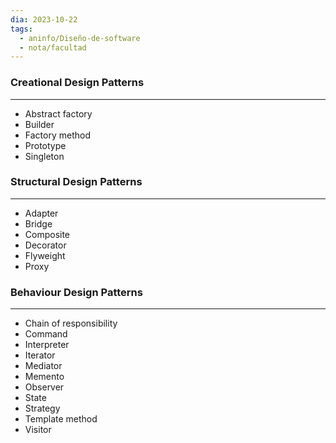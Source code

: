```yaml
---
dia: 2023-10-22
tags:
  - aninfo/Diseño-de-software
  - nota/facultad
---
```

### Creational Design Patterns
---
* Abstract factory
* Builder
* Factory method
* Prototype
* Singleton

### Structural Design Patterns
---
* Adapter
* Bridge
* Composite
* Decorator
* Flyweight
* Proxy

### Behaviour Design Patterns
---
* Chain of responsibility
* Command
* Interpreter
* Iterator
* Mediator
* Memento
* Observer
* State
* Strategy
* Template method
* Visitor